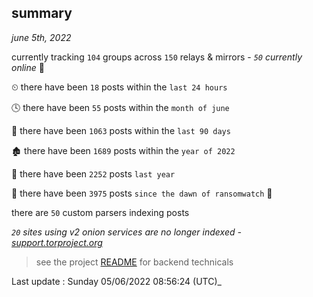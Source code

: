 
## summary
_june 5th, 2022_

currently tracking `104` groups across `150` relays & mirrors - _`50` currently online_ 📡

⏲ there have been `18` posts within the `last 24 hours`

🕓 there have been `55` posts within the `month of june`

📅 there have been `1063` posts within the `last 90 days`

🏚 there have been `1689` posts within the `year of 2022`

🚀 there have been `2252` posts `last year`

🦕 there have been `3975` posts `since the dawn of ransomwatch` 🐣

there are `50` custom parsers indexing posts

_`20` sites using v2 onion services are no longer indexed - [support.torproject.org](https://support.torproject.org/onionservices/v2-deprecation/)_

> see the project [README](https://github.com/jmousqueton/ransomwatch#readme) for backend technicals



Last update : Sunday 05/06/2022 08:56:24 (UTC)_

